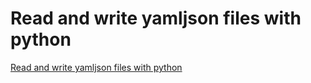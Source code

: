 # Read and write yamljson files with python
[Read and write yamljson files with python](https://aiwithcloud.com/2022/09/19/read_and_write_yamljson_files_with_python/)